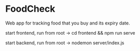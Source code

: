 # FoodCheck
Web app for tracking food that you buy and its expiry date.

start frontend, run from root -> cd frontend && npm run serve

start backend, run from root -> nodemon server/index.js 
